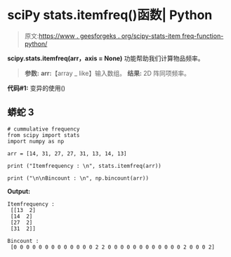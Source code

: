 # sciPy stats.itemfreq()函数| Python

> 原文:[https://www . geesforgeks . org/scipy-stats-item freq-function-python/](https://www.geeksforgeeks.org/scipy-stats-itemfreq-function-python/)

**scipy.stats.itemfreq(arr，axis = None)** 功能帮助我们计算物品频率。

> **参数:**
> **arr:**【array _ like】输入数组。
> **结果:** 2D 阵同项频率。

**代码#1:** 变异的使用()

## 蟒蛇 3

```
# cummulative frequency
from scipy import stats
import numpy as np 

arr = [14, 31, 27, 27, 31, 13, 14, 13] 

print ("Itemfrequency : \n", stats.itemfreq(arr))

print ("\n\nBincount : \n", np.bincount(arr))
```

**Output:** 

```
Itemfrequency : 
 [[13  2]
 [14  2]
 [27  2]
 [31  2]]

Bincount : 
 [0 0 0 0 0 0 0 0 0 0 0 0 0 2 2 0 0 0 0 0 0 0 0 0 0 0 0 2 0 0 0 2]
```